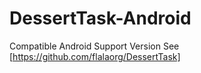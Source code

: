 # DessertTask-Android
Compatible Android Support Version See [https://github.com/flalaorg/DessertTask]
